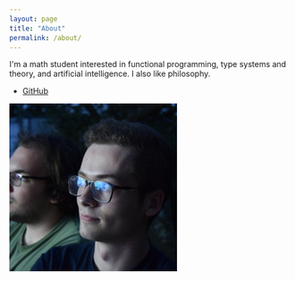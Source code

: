 ```yaml
---
layout: page
title: "About"
permalink: /about/
---
```


I'm a math student interested in functional programming, type systems and theory, and artificial intelligence. I also like philosophy.

 - [GitHub](https://github.com/corazza/)

![me](/assets/images/profile.jpg)
